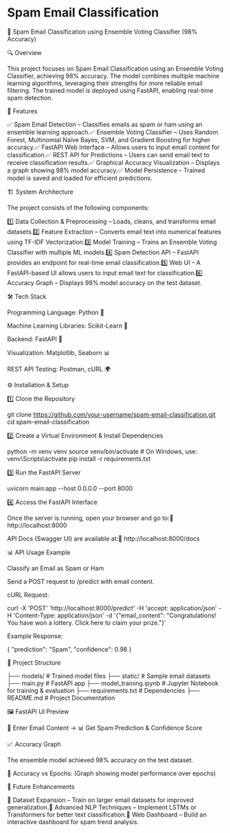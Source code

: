 # Spam Email Classification
📌 Spam Email Classification using Ensemble Voting Classifier (98% Accuracy)

🔍 Overview

This project focuses on Spam Email Classification using an Ensemble Voting Classifier, achieving 98% accuracy. The model combines multiple machine learning algorithms, leveraging their strengths for more reliable email filtering. The trained model is deployed using FastAPI, enabling real-time spam detection.

🎯 Features

✅ Spam Email Detection – Classifies emails as spam or ham using an ensemble learning approach.✅ Ensemble Voting Classifier – Uses Random Forest, Multinomial Naïve Bayes, SVM, and Gradient Boosting for higher accuracy.✅ FastAPI Web Interface – Allows users to input email content for classification.✅ REST API for Predictions – Users can send email text to receive classification results.✅ Graphical Accuracy Visualization – Displays a graph showing 98% model accuracy.✅ Model Persistence – Trained model is saved and loaded for efficient predictions.

🏗 System Architecture

The project consists of the following components:

1️⃣ Data Collection & Preprocessing – Loads, cleans, and transforms email datasets.2️⃣ Feature Extraction – Converts email text into numerical features using TF-IDF Vectorization.3️⃣ Model Training – Trains an Ensemble Voting Classifier with multiple ML models.4️⃣ Spam Detection API – FastAPI provides an endpoint for real-time email classification.5️⃣ Web UI – A FastAPI-based UI allows users to input email text for classification.6️⃣ Accuracy Graph – Displays 98% model accuracy on the test dataset.

🛠 Tech Stack

Programming Language: Python 🐍

Machine Learning Libraries: Scikit-Learn 🤖

Backend: FastAPI 🚀

Visualization: Matplotlib, Seaborn 📊

REST API Testing: Postman, cURL 🌍

⚙️ Installation & Setup

1️⃣ Clone the Repository

git clone https://github.com/your-username/spam-email-classification.git
cd spam-email-classification

2️⃣ Create a Virtual Environment & Install Dependencies

python -m venv venv
source venv/bin/activate  # On Windows, use: venv\Scripts\activate
pip install -r requirements.txt

3️⃣ Run the FastAPI Server

uvicorn main:app --host 0.0.0.0 --port 8000

4️⃣ Access the FastAPI Interface

Once the server is running, open your browser and go to:🔗 http://localhost:8000

API Docs (Swagger UI) are available at:🔗 http://localhost:8000/docs

📊 API Usage Example

Classify an Email as Spam or Ham

Send a POST request to /predict with email content.

cURL Request:

curl -X 'POST'
  'http://localhost:8000/predict'
  -H 'accept: application/json'
  -H 'Content-Type: application/json'
  -d '{"email_content": "Congratulations! You have won a lottery. Click here to claim your prize."}'

Example Response:

{
  "prediction": "Spam",
  "confidence": 0.98
}

📂 Project Structure

├── models/                 # Trained model files
├── static/                 # Sample email datasets
├── main.py                 # FastAPI app
├── model_training.ipynb    # Jupyter Notebook for training & evaluation
├── requirements.txt        # Dependencies
├── README.md               # Project Documentation

🖼 FastAPI UI Preview

📩 Enter Email Content  → 📊 Get Spam Prediction & Confidence Score

📈 Accuracy Graph

The ensemble model achieved 98% accuracy on the test dataset.

🔹 Accuracy vs Epochs:
(Graph showing model performance over epochs)

📌 Future Enhancements

🚀 Dataset Expansion – Train on larger email datasets for improved generalization.🚀 Advanced NLP Techniques – Implement LSTMs or Transformers for better text classification.🚀 Web Dashboard – Build an interactive dashboard for spam trend analysis.
